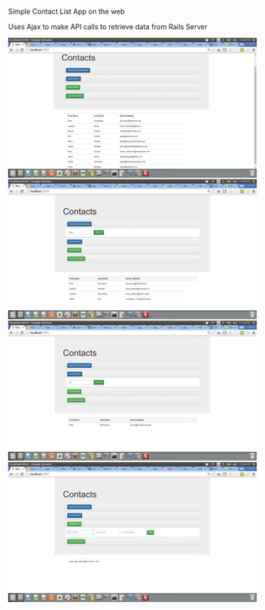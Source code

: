 Simple Contact List App on the web 

Uses Ajax to make API calls to retrieve data from Rails Server

![Alt text](/public/images/1.png?raw=true)
![Alt text](/public/images/2.png?raw=true)
![Alt text](/public/images/3.png?raw=true)
![Alt text](/public/images/4.png?raw=true)
